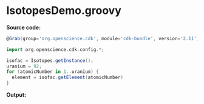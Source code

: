 # IsotopesDemo.groovy
**Source code:**
```groovy
@Grab(group='org.openscience.cdk', module='cdk-bundle', version='2.11')

import org.openscience.cdk.config.*;

isofac = Isotopes.getInstance();
uranium = 92;
for (atomicNumber in 1..uranium) {
  element = isofac.getElement(atomicNumber)
}
```
**Output:**
```plain
```
